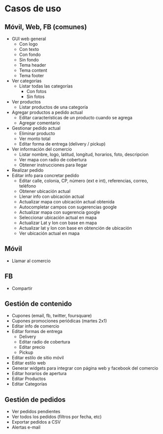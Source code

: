 Casos de uso
======

## Móvil, Web, FB (comunes)

- GUI web general
  - Con logo
  - Con texto
  - Con fondo
  - Sin fondo
  - Tema header
  - Tema content
  - Tema footer
- Ver categorías
  - Listar todas las categorías
    - Con fotos
    - Sin fotos
- Ver productos
  - Listar productos de una categoría
- Agregar productos a pedido actual
  - Editar características de un producto cuando se agrega
  - Agregar comentario
- Gestionar pedido actual
  - Eliminar producto
  - Ver monto total
  - Editar forma de entrega (delivery / pickup)
- Ver información del comercio
  - Listar nombre, logo, latitud, longitud, horarios, foto, descripcion
  - Ver mapa con radio de cobertura
  - Obtener instrucciones para llegar
- Realizar pedido
- Editar info para concretar pedido
  - Editar calle, colonia, CP, número (ext e int), referencias, correo, teléfono
  - Obtener ubicación actual
  - Llenar info con ubicación actual
  - Actualizar mapa con ubicación actual obtenida
  - Autocompletar campos con sugerencias google
  - Actualizar mapa con sugerencia google
  - Seleccionar ubicación actual en mapa
  - Actualizar Lat y lon con base en mapa
  - Actualizar lat y lon con base en obtención de ubicación
  - Ver ubicación actual en mapa

## Móvil

- Llamar al comercio

## FB

- Compartir

## Gestión de contenido

- Cupones (email, fb, twitter, foursquare)
- Cupones promociones periódicas (martes 2x1)
- Editar info de comercio
- Editar formas de entrega
  - Delivery
  - Editar radio de cobertura
  - Editar precio
  - Pickup
- Editar estilo de sitio móvil
- Editar estilo web
- Generar widgets para integrar con página web y facebook del comercio
- Editar horarios de apertura
- Editar Productos
- Editar Categorías

## Gestión de pedidos

- Ver pedidos pendientes
- Ver todos los pedidos (filtros por fecha, etc)
- Exportar pedidos a CSV
- Alertas e-mail

